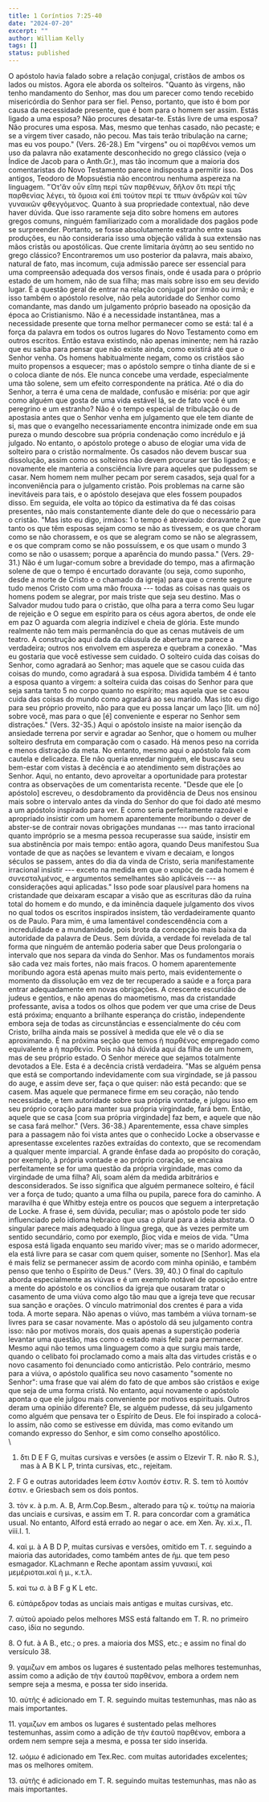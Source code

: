 ```yaml
---
title: 1 Coríntios 7:25-40
date: "2024-07-20"
excerpt: ""
author: William Kelly
tags: []
status: published
---
```


O apóstolo havia falado sobre a relação conjugal, cristãos de ambos os
lados ou mistos. Agora ele aborda os solteiros. \"Quanto às virgens, não
tenho mandamento do Senhor, mas dou um parecer como tendo recebido
misericórdia do Senhor para ser fiel. Penso, portanto, que isto é bom
por causa da necessidade presente, que é bom para o homem ser assim.
Estás ligado a uma esposa? Não procures desatar-te. Estás livre de uma
esposa? Não procures uma esposa. Mas, mesmo que tenhas casado, não
pecaste; e se a virgem tiver casado, não pecou. Mas tais terão
tribulação na carne; mas eu vos poupo.\" (Vers. 26-28.) Em \"virgens\"
ou οἰ παρθένοι vemos um uso da palavra não exatamente desconhecido no
grego clássico (veja o Índice de Jacob para o Anth.Gr.), mas tão incomum
que a maioria dos comentaristas do Novo Testamento parece indisposta a
permitir isso. Dos antigos, Teodoro de Mopsuéstia não encontrou nenhuma
aspereza na linguagem. \"Ὁτ'ἅν οὖν εἳπη περἰ τῶν παρθένων, δῆλον ὄτι
περἰ τῆς παρθενἰας λέγει, τὰ ὄμοια καἰ ἐπὶ τούτον περί τε τπων ἀνδρῶν
καἰ τῶν γυναικῶν φθεγγὀμενος. Quanto à sua propriedade contextual, não
deve haver dúvida. Que isso raramente seja dito sobre homens em autores
gregos comuns, ninguém familiarizado com a moralidade dos pagãos pode se
surpreender. Portanto, se fosse absolutamente estranho entre suas
produções, eu não consideraria isso uma objeção válida à sua extensão
nas mãos cristãs ou apostólicas. Que crente limitaria ἀγάπη ao seu
sentido no grego clássico? Encontraremos um uso posterior da palavra,
mais abaixo, natural de fato, mas incomum, cuja admissão parece ser
essencial para uma compreensão adequada dos versos finais, onde é usada
para o próprio estado de um homem, não de sua filha; mas mais sobre isso
em seu devido lugar. É a questão geral de entrar na relação conjugal por
irmão ou irmã; e isso também o apóstolo resolve, não pela autoridade do
Senhor como comandante, mas dando um julgamento próprio baseado na
oposição da época ao Cristianismo. Não é a necessidade instantânea, mas
a necessidade presente que torna melhor permanecer como se está: tal é a
força da palavra em todos os outros lugares do Novo Testamento como em
outros escritos. Então estava existindo, não apenas iminente; nem há
razão que eu saiba para pensar que não existe ainda, como existirá até
que o Senhor venha. Os homens habitualmente negam, como os cristãos são
muito propensos a esquecer; mas o apóstolo sempre o tinha diante de si e
o coloca diante de nós. Ele nunca concebe uma verdade, especialmente uma
tão solene, sem um efeito correspondente na prática. Até o dia do
Senhor, a terra é uma cena de maldade, confusão e miséria: por que agir
como alguém que gosta de uma vida estável lá, se de fato você é um
peregrino e um estranho? Não é o tempo especial de tribulação ou de
apostasia antes que o Senhor venha em julgamento que ele tem diante de
si, mas que o evangelho necessariamente encontra inimizade onde em sua
pureza o mundo descobre sua própria condenação como incrédulo e já
julgado. No entanto, o apóstolo protege o abuso de elogiar uma vida de
solteiro para o cristão normalmente. Os casados não devem buscar sua
dissolução, assim como os solteiros não devem procurar ser tão ligados;
e novamente ele manteria a consciência livre para aqueles que pudessem
se casar. Nem homem nem mulher pecam por serem casados, seja qual for a
inconveniência para o julgamento cristão. Pois problemas na carne são
inevitáveis para tais, e o apóstolo desejava que eles fossem poupados
disso. Em seguida, ele volta ao tópico da estimativa da fé das coisas
presentes, não mais constantemente diante dele do que o necessário para
o cristão. \"Mas isto eu digo, irmãos: 1 o tempo é abreviado: doravante
2 que tanto os que têm esposas sejam como se não as tivessem, e os que
choram como se não chorassem, e os que se alegram como se não se
alegrassem, e os que compram como se não possuíssem, e os que usam o
mundo 3 como se não o usassem; porque a aparência do mundo passa.\"
(Vers. 29-31.) Não é um lugar-comum sobre a brevidade do tempo, mas a
afirmação solene de que o tempo é encurtado doravante (ou seja, como
suponho, desde a morte de Cristo e o chamado da igreja) para que o
crente segure tudo menos Cristo com uma mão frouxa --- todas as coisas
nas quais os homens podem se alegrar, por mais triste que seja seu
destino. Mas o Salvador mudou tudo para o cristão, que olha para a terra
como Seu lugar de rejeição e O segue em espírito para os céus agora
abertos, de onde ele em paz O aguarda com alegria indizível e cheia de
glória. Este mundo realmente não tem mais permanência do que as cenas
mutáveis de um teatro. A construção aqui dada da cláusula de abertura me
parece a verdadeira; outros nos envolvem em aspereza e quebram a
conexão. \"Mas eu gostaria que você estivesse sem cuidado. O solteiro
cuida das coisas do Senhor, como agradará ao Senhor; mas aquele que se
casou cuida das coisas do mundo, como agradará à sua esposa. Dividida
também 4 é tanto a esposa quanto a virgem: a solteira cuida das coisas
do Senhor para que seja santa tanto 5 no corpo quanto no espírito; mas
aquela que se casou cuida das coisas do mundo como agradará ao seu
marido. Mas isto eu digo para seu próprio proveito, não para que eu
possa lançar um laço \[lit. um nó\] sobre você, mas para o que \[é\]
conveniente e esperar no Senhor sem distrações.\" (Vers. 32-35.) Aqui o
apóstolo insiste na maior isenção da ansiedade terrena por servir e
agradar ao Senhor, que o homem ou mulher solteiro desfruta em comparação
com o casado. Há menos peso na corrida e menos distração da meta. No
entanto, mesmo aqui o apóstolo fala com cautela e delicadeza. Ele não
queria enredar ninguém, ele buscava seu bem-estar com vistas à decência
e ao atendimento sem distrações ao Senhor. Aqui, no entanto, devo
aproveitar a oportunidade para protestar contra as observações de um
comentarista recente. \"Desde que ele \[o apóstolo\] escreveu, o
desdobramento da providência de Deus nos ensinou mais sobre o intervalo
antes da vinda do Senhor do que foi dado até mesmo a um apóstolo
inspirado para ver. E como seria perfeitamente razoável e apropriado
insistir com um homem aparentemente moribundo o dever de abster-se de
contrair novas obrigações mundanas --- mas tanto irracional quanto
impróprio se a mesma pessoa recuperasse sua saúde, insistir em sua
abstinência por mais tempo: então agora, quando Deus manifestou Sua
vontade de que as nações se levantem e vivam e decaiam, e longos séculos
se passem, antes do dia da vinda de Cristo, seria manifestamente
irracional insistir --- exceto na medida em que o καιρὀς de cada homem é
συνεσταλμένος, e argumentos semelhantes são aplicáveis --- as
considerações aqui aplicadas.\" Isso pode soar plausível para homens na
cristandade que deixaram escapar a visão que as escrituras dão da ruína
total do homem e do mundo, e da iminência daquele julgamento dos vivos
no qual todos os escritos inspirados insistem, tão verdadeiramente
quanto os de Paulo. Para mim, é uma lamentável condescendência com a
incredulidade e a mundanidade, pois brota da concepção mais baixa da
autoridade da palavra de Deus. Sem dúvida, a verdade foi revelada de tal
forma que ninguém de antemão poderia saber que Deus prolongaria o
intervalo que nos separa da vinda do Senhor. Mas os fundamentos morais
são cada vez mais fortes, não mais fracos. O homem aparentemente
moribundo agora está apenas muito mais perto, mais evidentemente o
momento da dissolução em vez de ter recuperado a saúde e a força para
entrar adequadamente em novas obrigações. A crescente escuridão de
judeus e gentios, e não apenas do maometismo, mas da cristandade
professante, avisa a todos os olhos que podem ver que uma crise de Deus
está próxima; enquanto a brilhante esperança do cristão, independente
embora seja de todas as circunstâncias e essencialmente do céu com
Cristo, brilha ainda mais se possível à medida que ele vê o dia se
aproximando. É na próxima seção que temos ἡ παρθένος empregado como
equivalente a ἡ παρθενία. Pois não há dúvida aqui da filha de um homem,
mas de seu próprio estado. O Senhor merece que sejamos totalmente
devotados a Ele. Esta é a decência cristã verdadeira. \"Mas se alguém
pensa que está se comportando indevidamente com sua virgindade, se já
passou do auge, e assim deve ser, faça o que quiser: não está pecando:
que se casem. Mas aquele que permanece firme em seu coração, não tendo
necessidade, e tem autoridade sobre sua própria vontade, e julgou isso
em seu próprio coração para manter sua própria virgindade, fará bem.
Então, aquele que se casa \[com sua própria virgindade\] faz bem, e
aquele que não se casa fará melhor.\" (Vers. 36-38.) Aparentemente, essa
chave simples para a passagem não foi vista antes que o conhecido Locke
a observasse e apresentasse excelentes razões extraídas do contexto, que
se recomendam a qualquer mente imparcial. A grande ênfase dada ao
propósito do coração, por exemplo, à própria vontade e ao próprio
coração, se encaixa perfeitamente se for uma questão da própria
virgindade, mas como da virgindade de uma filha? Ali, soam além da
medida arbitrários e desconsiderados. Se isso significa que alguém
permanece solteiro, é fácil ver a força de tudo; quanto a uma filha ou
pupila, parece fora do caminho. A maravilha é que Whitby esteja entre os
poucos que seguem a interpretação de Locke. A frase é, sem dúvida,
peculiar; mas o apóstolo pode ter sido influenciado pelo idioma hebraico
que usa o plural para a ideia abstrata. O singular parece mais adequado
à língua grega, que às vezes permite um sentido secundário, como por
exemplo, βίος vida e meios de vida. \"Uma esposa está ligada enquanto
seu marido viver; mas se o marido adormecer, ela está livre para se
casar com quem quiser, somente no \[Senhor\]. Mas ela é mais feliz se
permanecer assim de acordo com minha opinião, e também penso que tenho o
Espírito de Deus.\" (Vers. 39, 40.) O final do capítulo aborda
especialmente as viúvas e é um exemplo notável de oposição entre a mente
do apóstolo e os concílios da igreja que ousaram tratar o casamento de
uma viúva como algo tão mau que a igreja teve que recusar sua sanção e
orações. O vínculo matrimonial dos crentes é para a vida toda. A morte
separa. Não apenas o viúvo, mas também a viúva tornam-se livres para se
casar novamente. Mas o apóstolo dá seu julgamento contra isso: não por
motivos morais, dos quais apenas a superstição poderia levantar uma
questão, mas como o estado mais feliz para permanecer. Mesmo aqui não
temos uma linguagem como a que surgiu mais tarde, quando o celibato foi
proclamado como a mais alta das virtudes cristãs e o novo casamento foi
denunciado como anticristão. Pelo contrário, mesmo para a viúva, o
apóstolo qualifica seu novo casamento \"somente no Senhor\": uma frase
que vai além do fato de que ambos são cristãos e exige que seja de uma
forma cristã. No entanto, aqui novamente o apóstolo aponta o que ele
julgou mais conveniente por motivos espirituais. Outros deram uma
opinião diferente? Ele, se alguém pudesse, dá seu julgamento como alguém
que pensava ter o Espírito de Deus. Ele foi inspirado a colocá-lo assim,
não como se estivesse em dúvida, mas como evitando um comando expresso
do Senhor, e sim como conselho apostólico.\
\

1. δτι D E F G, muitas cursivas e versões (e assim o Elzevir T. R. não
   R. S.), mas à A B K L P, trinta cursivas, etc., rejeitam.

2\. F G e outras autoridades leem ἐστιν λοιπόν ἐστιν. R. S. tem τὸ
λοιπόν ἐστιν. e Griesbach sem os dois pontos.

3\. τὸν κ. à p.m. Α. B, Arm.Cop.Besm., alterado para τῷ κ. τούτῳ na
maioria das unciais e cursivas, e assim em T. R. para concordar com a
gramática usual. No entanto, Alford está errado ao negar o ace. em Xen.
Ἀγ. xi.x., Π. viii.I. 1.

4\. καὶ μ. à A B D P, muitas cursivas e versões, omitido em T. r.
seguindo a maioria das autoridades, como também antes de ἡμ. que tem
peso esmagador. KLachmann e Reche apontam assim γυναικιί, καὶ
μεμέριοται.καὶ ἡ μ., κ.τ.λ.

5\. καὶ τω σ. à B F g K L etc.

6\. εὐπάρεδρον todas as unciais mais antigas e muitas cursivas, etc.

7\. αὐτοῦ apoiado pelos melhores MSS está faltando em T. R. no primeiro
caso, ἰδία no segundo.

8\. O fut. à A B., etc.; o pres. a maioria dos MSS, etc.; e assim no
final do versículo 38.

9\. γαμιζων em ambos os lugares é sustentado pelas melhores testemunhas,
assim como a adição de τὴν ἑαυτοῦ παρθένον, embora a ordem nem sempre
seja a mesma, e possa ter sido inserida.

10\. αὐτῆς é adicionado em T. R. seguindo muitas testemunhas, mas não as
mais importantes.

11\. γαμιζων em ambos os lugares é sustentado pelas melhores
testemunhas, assim como a adição de τὴν ἑαυτοῦ παρθένον, embora a ordem
nem sempre seja a mesma, e possa ter sido inserida.

12\. ωόμω é adicionado em Tex.Rec. com muitas autoridades excelentes;
mas os melhores omitem.

13\. αὐτῆς é adicionado em T. R. seguindo muitas testemunhas, mas não as
mais importantes.
